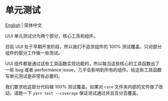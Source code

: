 # 单元测试

[English](https://github.com/HackPlan/UUI/blob/master/docs/TESTING.md) | 简体中文


UUI 单元测试分为两个部分，核心工具和组件。

目前 UUI 处于早期开发阶段，所以我们不追求组件的 100% 测试覆盖，只对部分组件的部分工作做一些测试。

UUI 组件都是通过这些工具函数实现功能的，所以每当这些核心的工具函数出了一些 bug 或者 performance issue，几乎会影响到所有的组件。给这些工具函数写单元测试是非常有必要的。

我们要求给这部分代码做 100% 测试覆盖。如果对 `core` 文件夹内部的文件做了改动，请跑一下 `yarn test --coverage` 保证测试通过并且百分百覆盖。